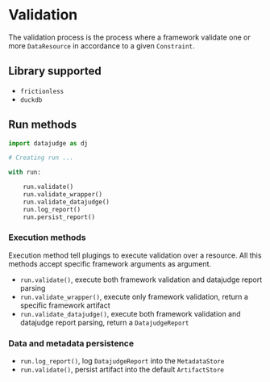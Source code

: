 # Validation

The validation process is the process where a framework validate one or more `DataResource` in accordance to a given `Constraint`.

## Library supported

- `frictionless`
- `duckdb`

## Run methods

```python
import datajudge as dj

# Creating run ...

with run:

    run.validate()
    run.validate_wrapper()
    run.validate_datajudge()
    run.log_report()
    run.persist_report()


```

### Execution methods

Execution method tell plugings to execute validation over a resource. All this methods accept specific framework arguments as argument.

- `run.validate()`, execute both framework validation and datajudge report parsing
- `run.validate_wrapper()`, execute only framework validation, return a specific framework artifact
- `run.validate_datajudge()`, execute both framework validation and datajudge report parsing, return a `DatajudgeReport`

### Data and metadata persistence

- `run.log_report()`, log `DatajudgeReport` into the `MetadataStore`
- `run.validate()`, persist artifact into the default `ArtifactStore`
